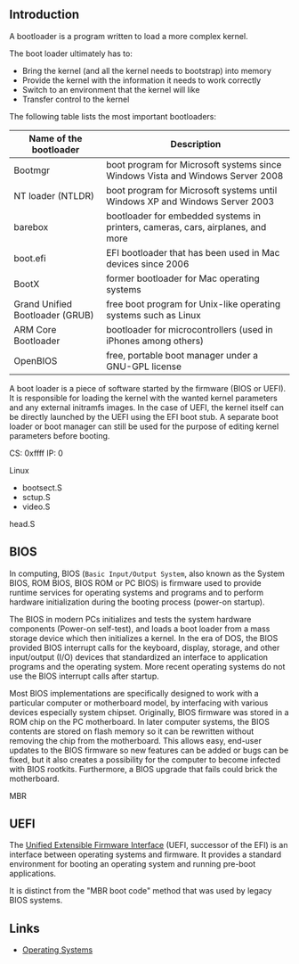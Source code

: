 ## Introduction

A bootloader is a program written to load a more complex kernel.

The boot loader ultimately has to:

- Bring the kernel (and all the kernel needs to bootstrap) into memory
- Provide the kernel with the information it needs to work correctly
- Switch to an environment that the kernel will like
- Transfer control to the kernel



The following table lists the most important bootloaders:


| Name of the bootloader          | Description                                                                     |
| ------------------------------- | ------------------------------------------------------------------------------- |
| Bootmgr                         | boot program for Microsoft systems since Windows Vista and Windows Server 2008  |
| NT loader (NTLDR)               | boot program for Microsoft systems until Windows XP and Windows Server 2003     |
| barebox                         | bootloader for embedded systems in printers, cameras, cars, airplanes, and more |
| boot.efi                        | EFI bootloader that has been used in Mac devices since 2006                     |
| BootX                           | former bootloader for Mac operating systems                                     |
| Grand Unified Bootloader (GRUB) | free boot program for Unix-like operating systems such as Linux                 |
| ARM Core Bootloader             | bootloader for microcontrollers (used in iPhones among others)                  |
| OpenBIOS                        | free, portable boot manager under a GNU-GPL license                             |


A boot loader is a piece of software started by the firmware (BIOS or UEFI). 
It is responsible for loading the kernel with the wanted kernel parameters and any external initramfs images.
In the case of UEFI, the kernel itself can be directly launched by the UEFI using the EFI boot stub. 
A separate boot loader or boot manager can still be used for the purpose of editing kernel parameters before booting.


CS: 0xffff
IP: 0

Linux

- bootsect.S
- sctup.S
- video.S

head.S

## BIOS

In computing, BIOS (`Basic Input/Output System`, also known as the System BIOS, ROM BIOS, BIOS ROM or PC BIOS) 
is firmware used to provide runtime services for operating systems and programs and to perform hardware initialization during the booting process (power-on startup).


The BIOS in modern PCs initializes and tests the system hardware components (Power-on self-test), 
and loads a boot loader from a mass storage device which then initializes a kernel. 
In the era of DOS, the BIOS provided BIOS interrupt calls for the keyboard, display, storage, 
and other input/output (I/O) devices that standardized an interface to application programs and the operating system. 
More recent operating systems do not use the BIOS interrupt calls after startup.


Most BIOS implementations are specifically designed to work with a particular computer or motherboard model, by interfacing with various devices especially system chipset.
Originally, BIOS firmware was stored in a ROM chip on the PC motherboard. 
In later computer systems, the BIOS contents are stored on flash memory so it can be rewritten without removing the chip from the motherboard.
This allows easy, end-user updates to the BIOS firmware so new features can be added or bugs can be fixed, 
but it also creates a possibility for the computer to become infected with BIOS rootkits. Furthermore, a BIOS upgrade that fails could brick the motherboard.

MBR

## UEFI

The [Unified Extensible Firmware Interface](https://uefi.org/) (UEFI, successor of the EFI) is an interface between operating systems and firmware. 
It provides a standard environment for booting an operating system and running pre-boot applications.


It is distinct from the "MBR boot code" method that was used by legacy BIOS systems.



## Links

- [Operating Systems](/docs/CS/OS/OS.md)
